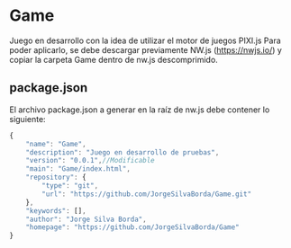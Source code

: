 # Game

Juego en desarrollo con la idea de utilizar el motor de juegos PIXI.js
Para poder aplicarlo, se debe descargar previamente NW.js (https://nwjs.io/) y copiar la carpeta Game dentro de nw.js descomprimido.

## package.json

El archivo package.json a generar en la raíz de nw.js debe contener lo siguiente:

```javascript
{
	"name": "Game",
    "description": "Juego en desarrollo de pruebas",
	"version": "0.0.1",//Modificable
	"main": "Game/index.html",
	"repository": {
		"type": "git",
        "url": "https://github.com/JorgeSilvaBorda/Game.git"
	},
    "keywords": [],
    "author": "Jorge Silva Borda",
    "homepage": "https://github.com/JorgeSilvaBorda/Game"
}
```